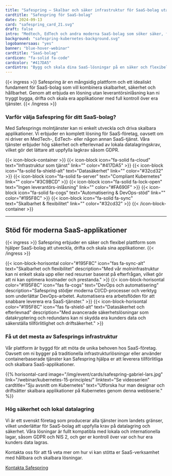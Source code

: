```yaml
---
title: "Safespring – Skalbar och säker infrastruktur för SaaS-bolag utan inlåsning"
cardtitle: "Safespring för SaaS-bolag"
date: 2024-09-13
card: "safespring_card_21.svg"
draft: false
intro: "Medtech, EdTech och andra moderna SaaS-bolag som söker säker, flexibel och compliant infrastruktur för att skala och driva sina applikationer."
background: "safespring-kubernetes-background.svg"
logobannersaas: "yes"
banner: "blue-hover-webinar"
cardtitle: "SaaS-bolag"
cardicon: "fa-solid fa-code"
cardcolor: "#417DA5"
cardintro: "Bygg och skala dina SaaS-lösningar på en säker och flexibel infrastruktur med stöd för moderna DevOps-principer."
---
```


{{< ingress >}}
Safespring är en mångsidig plattform och ett idealiskt fundament för SaaS-bolag som vill kombinera skalbarhet, säkerhet och hållbarhet. Genom att erbjuda en lösning utan leverantörsinlåsning kan ni tryggt bygga, drifta och skala era applikationer med full kontroll över era tjänster.
{{< /ingress >}}

### Varför välja Safespring för ditt SaaS-bolag?

Med Safesprings molntjänster kan ni enkelt utveckla och driva skalbara applikationer. Vi erbjuder en komplett lösning för SaaS-företag, oavsett om ni driver en MedTech-, EdTech- eller någon annan SaaS-tjänst. Våra tjänster erbjuder hög säkerhet och efterlevnad av lokala datalagringskrav, vilket gör det lättare att uppfylla lagkrav såsom GDPR.

{{< icon-block-container >}}
	{{< icon-block icon="fa-solid fa-cloud" text="Infrastruktur som tjänst" link="" color="#417DA5" >}}
	{{< icon-block icon="fa-solid fa-shield-alt" text="Datasäkerhet" link="" color="#32cd32" >}}
	{{< icon-block icon="fa-solid fa-server" text="Compliant Kubernetes" link="" color="#3C9BCD" >}}
	{{< icon-block icon="fa-solid fa-lock-open" text="Ingen leverantörs-inlåsning" link="" color="#FA690F" >}}
	{{< icon-block icon="fa-solid fa-cogs" text="Automatisering & DevOps-stöd" link="" color="#195F8C" >}}
	{{< icon-block icon="fa-solid fa-sync" text="Skalbarhet & flexibilitet" link="" color="#32cd32" >}}
{{< /icon-block-container >}}

---

## Stöd för moderna SaaS-applikationer

{{< ingress >}}
Safespring erbjuder en säker och flexibel plattform som hjälper SaaS-bolag att utveckla, drifta och skala sina applikationer.
{{< /ingress >}}

{{< icon-block-horisontal color="#195F8C" icon="fas fa-sync-alt" text="Skalbarhet och flexibilitet" description="Med vår molninfrastruktur kan ni enkelt skala upp eller ned resurser baserat på efterfrågan, vilket gör att ni kan optimera kostnader och prestanda." >}}
{{< icon-block-horisontal color="#195F8C" icon="fas fa-cogs" text="DevOps och automatisering" description="Safespring stödjer moderna CI/CD-processer och verktyg som underlättar DevOps-arbetet. Automatisera era arbetsflöden för att snabbare leverera era SaaS-tjänster." >}}
{{< icon-block-horisontal color="#195F8C" icon="fas fa-shield-alt" text="Datasäkerhet och efterlevnad" description="Med avancerade säkerhetslösningar som datakryptering och redundans kan ni skydda era kunders data och säkerställa tillförlitlighet och driftsäkerhet." >}}

### Få ut det mesta av Safesprings infrastruktur

Vår plattform är byggd för att möta de unika behoven hos SaaS-företag. Oavsett om ni bygger på traditionella infrastrukturlösningar eller använder containerbaserade tjänster kan Safespring hjälpa er att leverera tillförlitliga och skalbara SaaS-applikationer.

{{% horisontal-card image="/img/event/cards/safespring-gabriel-lars.jpg" link="/webinar/kubernetes-15-principles/" linktext="Se videoserien" cardtitle="Sju avsnitt om Kubernetes" text="Utforska hur man designar och driftsätter skalbara applikationer på Kubernetes genom denna webbserie." %}}

### Hög säkerhet och lokal datalagring

Vi är ett svenskt företag som producerar alla tjänster inom landets gränser, vilket underlättar för SaaS-bolag att uppfylla krav på datalagring och säkerhet. Våra lösningar är fullt kompatibla med lokala och internationella lagar, såsom GDPR och NIS 2, och ger er kontroll över var och hur era kunders data lagras.

Kontakta oss för att få veta mer om hur vi kan stötta er SaaS-verksamhet med hållbara och skalbara lösningar.

<a href="/kontakt" id="text-button">Kontakta Safespring</a>

